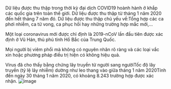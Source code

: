 Dữ liệu được thu thập trong thời kỳ đại dịch COVID19 hoành hành ở khắp các quốc gia trên toàn thế giới. Dữ liệu được thu thập từ tháng 1 năm 2020 đến hết tháng 7 năm đó. Dữ liệu được thu thập chủ yếu về:Tổng hợp các ca phơi nhiễm, ca tử vong, ca phục hồi hay những trường hợp mắc mới,…

Một loại coronavirus mới được chỉ định là 2019-nCoV lần đầu tiên được xác định ở Vũ Hán, thủ phủ tỉnh Hồ Bắc của Trung Quốc.

Mọi người bị viêm phổi mà không có nguyên nhân rõ ràng và các loại vắc xin hoặc phương pháp điều trị hiện có không hiệu quả.

Virus đã cho thấy bằng chứng lây truyền từ người sang ngườiTốc độ lây truyền (tỷ lệ lây nhiễm) dường như leo thang vào giữa tháng 1 năm 2020Tính đến ngày 30 tháng 1 năm 2020, có khoảng 8.243 trường hợp được xác nhận.
![image](https://github.com/user-attachments/assets/d2ab2c21-dd4c-4e38-b4cc-fc934d15b98e)
